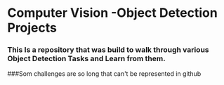 # Computer Vision -Object Detection Projects

### This Is a repository that was build to walk through various Object Detection Tasks and Learn from them.


###Som challenges are so long that can't be represented in github
